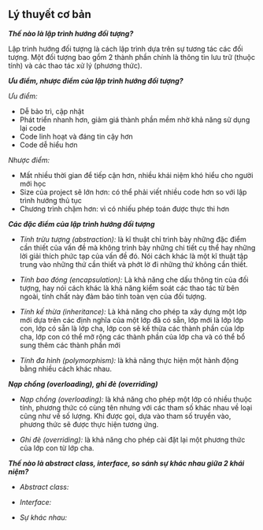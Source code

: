 ## Lý thuyết cơ bản
***Thế nào là lập trình hướng đối tượng?***

Lập trình hướng đối tượng là cách lập trình dựa trên sự tương tác các đối tượng. Một đối tượng bao gồm 2 thành phần chính là thông tin lưu trữ (thuộc tính) và các thao tác xử lý (phương thức).

***Ưu điểm, nhược điểm của lập trình hướng đối tượng?***

*Ưu điểm:*

* Dễ bảo trì, cập nhật
* Phát triển nhanh hơn, giảm giá thành phần mềm nhờ khả năng sử dụng lại code
* Code linh hoạt và đáng tin cậy hơn
* Code dễ hiểu hơn

*Nhược điểm:*

* Mất nhiều thời gian để tiếp cận hơn, nhiều khái niệm khó hiểu cho người mới học
* Size của project sẽ lớn hơn: có thể phải viết nhiều code hơn so với lập trình hướng thủ tục
* Chương trình chậm hơn: vì có nhiếu phép toán được thực thi hơn


***Các đặc điểm của lập trình hướng đối tượng***

* *Tính trừu tượng (abstraction):* là kĩ thuật chỉ trình bày những đặc điểm cần thiết của vấn đề mà không trình bày những chi tiết cụ thể hay những lời giải thích phức tạp của vấn đề đó. Nói cách khác là một kĩ thuật tập trung vào những thứ cần thiết và phớt lờ đi những thứ không cần thiết.

* *Tính bao đóng (encapsulation):* Là khả năng che dấu thông tin của đối tượng, hay nói cách khác là khả năng kiểm soát các thao tác từ bên ngoài, tính chất này đảm bảo tính toàn vẹn của đối tượng.

* *Tính kế thừa (inheritance):* Là khả năng cho phép ta xây dựng một lớp mới dựa trên các định nghĩa của một lớp đã có sẵn, lớp mới là lớp lớp con, lớp có sẵn là lớp cha, lớp con sẽ kế thừa các thành phần của lớp cha, lớp con có thể mở rộng các thành phần của lớp cha và có thể bổ sung thêm các thành phần mới

* *Tính đa hình (polymorphism):* là khả năng thực hiện một hành động bằng nhiều cách khác nhau.

***Nạp chồng (overloading), ghi đè (overriding)***

* *Nạp chồng (overloading):* là khả năng cho phép một lớp có nhiều thuộc tính, phương thức có cùng tên nhưng với các tham số khác nhau về loại cũng như về số lượng. Khi được gọi, dựa vào tham số truyền vào, phương thức sẽ được thực hiện tương ứng.

* *Ghi đè (overriding):* là khả năng cho phép cài đặt lại một phương thức của lớp con từ lớp cha.

***Thế nào là abstract class, interface, so sánh sự khác nhau giữa 2 khái niệm?***

* *Abstract class:* 

* *Interface:*

* *Sự khác nhau:*